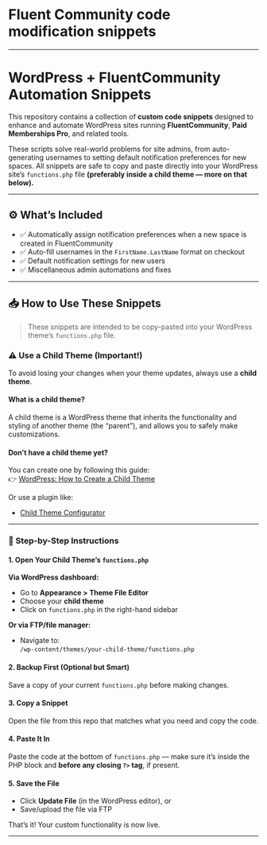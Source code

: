 # Fluent Community code modification snippets 
---
# WordPress + FluentCommunity Automation Snippets

This repository contains a collection of **custom code snippets** designed to enhance and automate WordPress sites running **FluentCommunity**, **Paid Memberships Pro**, and related tools.

These scripts solve real-world problems for site admins, from auto-generating usernames to setting default notification preferences for new spaces. All snippets are safe to copy and paste directly into your WordPress site’s `functions.php` file **(preferably inside a child theme — more on that below).**

---

## ⚙️ What’s Included

- ✅ Automatically assign notification preferences when a new space is created in FluentCommunity
- ✅ Auto-fill usernames in the `FirstName.LastName` format on checkout
- ✅ Default notification settings for new users
- ✅ Miscellaneous admin automations and fixes

---

## 📥 How to Use These Snippets

> These snippets are intended to be copy-pasted into your WordPress theme’s `functions.php` file.

### ⚠️ Use a Child Theme (Important!)

To avoid losing your changes when your theme updates, always use a **child theme**.

#### What is a child theme?
A child theme is a WordPress theme that inherits the functionality and styling of another theme (the “parent”), and allows you to safely make customizations.

#### Don’t have a child theme yet?
You can create one by following this guide:  
👉 [WordPress: How to Create a Child Theme](https://developer.wordpress.org/themes/advanced-topics/child-themes/)

Or use a plugin like:
- [Child Theme Configurator](https://wordpress.org/plugins/child-theme-configurator/)

---

### 🔧 Step-by-Step Instructions

#### 1. Open Your Child Theme’s `functions.php`

**Via WordPress dashboard:**
- Go to **Appearance > Theme File Editor**
- Choose your **child theme**
- Click on `functions.php` in the right-hand sidebar

**Or via FTP/file manager:**
- Navigate to:  
  `/wp-content/themes/your-child-theme/functions.php`

#### 2. Backup First (Optional but Smart)
Save a copy of your current `functions.php` before making changes.

#### 3. Copy a Snippet
Open the file from this repo that matches what you need and copy the code.

#### 4. Paste It In
Paste the code at the bottom of `functions.php` — make sure it’s inside the PHP block and **before any closing `?>` tag**, if present.

#### 5. Save the File
- Click **Update File** (in the WordPress editor), or
- Save/upload the file via FTP

That’s it! Your custom functionality is now live.

---



